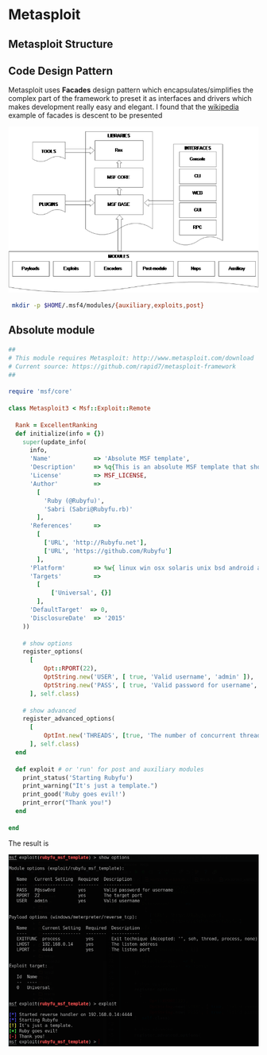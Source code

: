 # Metasploit


## Metasploit Structure 

## Code Design Pattern 
Metasploit uses **Facades** design pattern which encapsulates/simplifies the complex part of the framework to preset it as interfaces and drivers which makes development really easy and elegant.
I found that the [wikipedia][1] example of facades is descent to be presented 




![](MSF-struct.png)



```bash
 mkdir -p $HOME/.msf4/modules/{auxiliary,exploits,post}
```


## Absolute module 

```ruby
##
# This module requires Metasploit: http://www.metasploit.com/download
# Current source: https://github.com/rapid7/metasploit-framework
##

require 'msf/core'

class Metasploit3 < Msf::Exploit::Remote

  Rank = ExcellentRanking
  def initialize(info = {})
    super(update_info(
      info,
      'Name'            => 'Absolute MSF template',
      'Description'     => %q{This is an absolute MSF template that shows how all modules look like},
      'License'         => MSF_LICENSE,
      'Author'          =>
        [
          'Ruby (@Rubyfu)',
          'Sabri (Sabri@Rubyfu.rb)'
        ],
      'References'      =>
        [
          ['URL', 'http://Rubyfu.net'],
          ['URL', 'https://github.com/Rubyfu']
        ],
      'Platform'        => %w{ linux win osx solaris unix bsd android aix},
      'Targets'         =>
        [
            ['Universal', {}]
        ],
      'DefaultTarget'  => 0,
      'DisclosureDate'  => '2015'
    ))

    # show options
    register_options(
      [
          Opt::RPORT(22),
          OptString.new('USER', [ true, 'Valid username', 'admin' ]),
          OptString.new('PASS', [ true, 'Valid password for username', 'P@ssw0rd' ]),
      ], self.class)

    # show advanced
    register_advanced_options(
      [
          OptInt.new('THREADS', [true, 'The number of concurrent threads', 5])
      ], self.class)
  end

  def exploit # or 'run' for post and auxiliary modules
    print_status('Starting Rubyfu')
    print_warning("It's just a template.")
    print_good('Ruby goes evil!')
    print_error("Thank you!")
  end

end

```

The result is

![](msf_template1.png)



<!---
https://www.exploit-db.com/docs/27935.pdf

https://github.com/rapid7/metasploit-framework/wiki/Exploit-Ranking
https://github.com/rapid7/metasploit-framework/wiki
https://community.rapid7.com/thread/3126
https://github.com/rapid7/metasploit-framework/wiki/Creating-Metasploit-Framework-LoginScanners
-->


<!---

Rex library (Ruby extension Library)


-->

<!---
```ruby
require 'msf/core'

class Metasploit3 < Msf::Exploit::Remote
  Rank = NormalRanking

  def initialize(info={})
    super(update_info(info,
      'Name'           => "[Vendor] [Software] [Root Cause] [Vulnerability type]",
      'Description'    => %q{
        Say something that the user might need to know
      },
      'License'        => MSF_LICENSE,
      'Author'         => [ 'Name' ],
      'References'     =>
        [
          [ 'URL', '' ]
        ],
      'Platform'       => 'win',
      'Targets'        =>
        [
          [ 'System or software version', { 'Ret' => 0x41414141 } ]
        ],
      'Payload'        =>
        {
          'BadChars' => "\x00"
        },
      'Privileged'     => false,
      'DisclosureDate' => "",
      'DefaultTarget'  => 0))
  end

  def check
    # For the check command
  end

  def exploit
    # Main function
  end

end
```
-->






<br><br><br>
---
[1]: https://en.wikipedia.org/wiki/Facade_pattern#Ruby